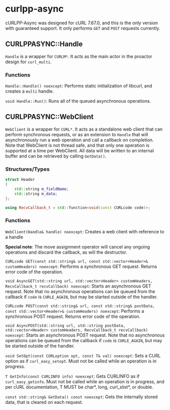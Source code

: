 # curlpp-async
cURLPP-Async was designed for cURL 7.67.0, and this is the only version with guaranteed support. It only performs `GET` and `POST` requests currently.

## CURLPPASYNC::Handle
`Handle` is a wrapper for `CURLM*`. It acts as the main actor in the proactor design for `curl_multi`.

### Functions
`Handle::Handle() noexcept`: Performs static initialization of libcurl, and creates a `multi` handle.

`void Handle::Run()`: Runs all of the queued asynchronous operations.

## CURLPPASYNC::WebClient
`WebClient` is a wrapper for `CURL*`. It acts as a standalone web client that can perform synchronous requests, or as an extension to `Handle` that will asynchronously run a web operation and call a callback on completion. Note that WebClient is not thread safe, and that only one operation is supported at a time per WebClient. All data will be written to an internal buffer and can be retrieved by calling `GetData()`.

### Structures/Types
```cpp
struct Header
{
    std::string m_fieldName;
    std::string m_data;
};
```
```cpp
using RecvCallback_t = std::function<void(const CURLcode code)>;
```

### Functions
`WebClient(Handle& handle) noexcept`: Creates a web client with reference to a handle

**Special note**: The move assignment operator will cancel any ongoing operations and discard the callback, as will the destructor.

`CURLcode GET(const std::string& url, const std::vector<Header>& customHeaders) noexcept`: Performs a synchronous GET request. Returns error code of the operation.

`void AsyncGET(std::string url, std::vector<Header> customHeaders, RecvCallback_t recvCallback) noexcept`: Starts an asynchronous GET request. Note that no asynchronous operations can be queued from the callback if `code` is `CURLE_AGAIN`, but may be started outside of the handler.

`CURLcode POST(const std::string& url, const std::string& postData, const std::vector<Header>& customHeaders) noexcept`: Performs a synchronous POST request. Returns error code of the operation.

`void AsyncPOST(std::string url, std::string postData, std::vector<Header> customHeaders, RecvCallback_t recvCallback) noexcept`: Starts an asynchronous POST request. Note that no asynchronous operations can be queued from the callback if `code` is `CURLE_AGAIN`, but may be started outside of the handler.

`void SetOpt(const CURLoption opt, const T& val) noexcept`: Sets a CURL option as if `curl_easy_setopt`. Must not be called while an operation is in progress.

`T GetInfo(const CURLINFO info) noexcept`: Gets CURLINFO as if `curl_easy_getinfo`. Must not be called while an operation is in progress, and per cURL documentation, T MUST be char*, long, curl_slist*, or double.

`const std::string& GetData() const noexcept`: Gets the internally stored data, that is cleared on each request.
